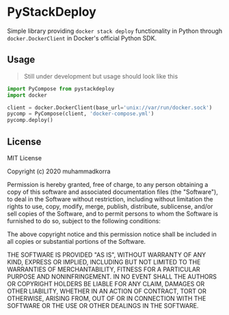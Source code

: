 # PyStackDeploy
Simple library providing `docker stack deploy` functionality in Python through `docker.DockerClient` in Docker's official Python SDK.

## Usage
> Still under development but usage should look like this
```python
import PyCompose from pystackdeploy
import docker

client = docker.DockerClient(base_url='unix://var/run/docker.sock')
pycomp = PyCompose(client, 'docker-compose.yml')
pycomp.deploy()
```

## License
MIT License

Copyright (c) 2020 muhammadkorra

Permission is hereby granted, free of charge, to any person obtaining a copy
of this software and associated documentation files (the "Software"), to deal
in the Software without restriction, including without limitation the rights
to use, copy, modify, merge, publish, distribute, sublicense, and/or sell
copies of the Software, and to permit persons to whom the Software is
furnished to do so, subject to the following conditions:

The above copyright notice and this permission notice shall be included in all
copies or substantial portions of the Software.

THE SOFTWARE IS PROVIDED "AS IS", WITHOUT WARRANTY OF ANY KIND, EXPRESS OR
IMPLIED, INCLUDING BUT NOT LIMITED TO THE WARRANTIES OF MERCHANTABILITY,
FITNESS FOR A PARTICULAR PURPOSE AND NONINFRINGEMENT. IN NO EVENT SHALL THE
AUTHORS OR COPYRIGHT HOLDERS BE LIABLE FOR ANY CLAIM, DAMAGES OR OTHER
LIABILITY, WHETHER IN AN ACTION OF CONTRACT, TORT OR OTHERWISE, ARISING FROM,
OUT OF OR IN CONNECTION WITH THE SOFTWARE OR THE USE OR OTHER DEALINGS IN THE
SOFTWARE.
